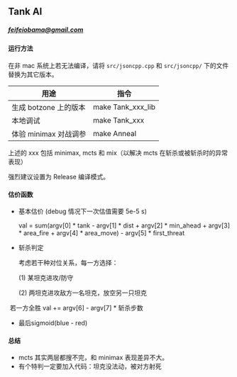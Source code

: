 ## Tank AI

##### feifeiobama@gmail.com

#### 运行方法

在非 mac 系统上若无法编译，请将 `src/jsoncpp.cpp` 和 `src/jsoncpp/` 下的文件替换为其它版本。

| 用途                  | 指令              |
| --------------------- | ----------------- |
| 生成 botzone 上的版本 | make Tank_xxx_lib |
| 本地调试              | make Tank_xxx     |
| 体验 minimax 对战调参  | make Anneal       |

上述的 xxx 包括 minimax, mcts 和 mix（以解决 mcts 在斩杀或被斩杀时的异常表现）

强烈建议设置为 Release 编译模式。

#### 估价函数

* 基本估价 (debug 情况下一次估值需要 5e-5 s)

    val = sum(argv[0] * tank - argv[1] * dist + argv[2] * min_ahead + argv[3] * area_fire + argv[4] * area_move) - argv[5] * first_threat

* 斩杀判定

    考虑若干种对位关系，每一方选择：

    (1) 某坦克进攻/防守
    
    (2) 两坦克进攻敌方一名坦克，放空另一只坦克

​	若一方全胜 val += argv[6] - argv[7] * 斩杀步数

* 最后sigmoid(blue - red)

#### 总结

* mcts 其实两层都搜不完，和 minimax 表现差异不大。
* 有个特判一定要加入代码：坦克没法动，被对方射死
